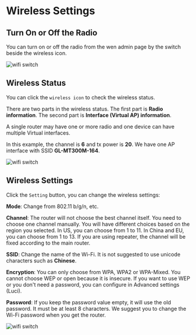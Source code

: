 # Wireless Settings

## Turn On or Off the Radio

You can turn on or off the radio from the wen admin page by the switch beside the wireless icon.

![wifi switch](https://static.gl-inet.com/docs/router/en/2/setup/src/wifi/wifi_switch.jpg)



## Wireless Status

You can click the `wireless icon` to check the wireless status.

There are two parts in the wireless status. The first part is **Radio information**. The second part is **Interface (Virtual AP) information**.

A single router may have one or more radio and one device can have multiple Virtual interfaces.

In this example, the channel is **6** and tx power is **20**. We have one AP interface with SSID **GL-MT300M-164**.

![wifi switch](https://static.gl-inet.com/docs/router/en/2/setup/src/wifi/status.jpg)



## Wireless Settings

Click the `Setting` button, you can change the wireless settings:

**Mode**: Change from 802.11 b/g/n, etc.

**Channel**: The router will not choose the best channel itself. You need to choose one channel manually. You will have different choices based on the region you selected. In US, you can choose from 1 to 11. In China and EU, you can choose from 1 to 13. If you are using repeater, the channel will be fixed according to the main router.

**SSID**: Change the name of the Wi-Fi. It is not suggested to use unicode characters such as **Chinese**.

**Encryption**: You can only choose from WPA, WPA2 or WPA-Mixed. You cannot choose WEP or open because it is insecure. If you want to use WEP or you don't need a password, you can configure in Advanced settings (Luci).

**Password**: If you keep the password value empty, it will use the old password. It must be at least 8 characters. We suggest you to change the Wi-Fi password when you get the router.

![wifi switch](https://static.gl-inet.com/docs/router/en/2/setup/src/wifi/setting.jpg)
